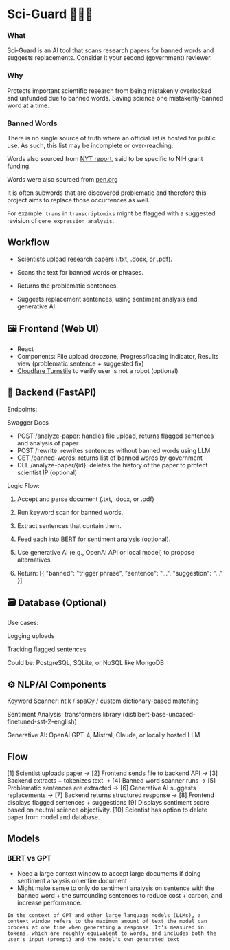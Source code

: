 # Sci-Guard 🔬🚨📝

### What 
Sci-Guard is an AI tool that scans research papers for banned words and suggests replacements. Consider it your second (government) reviewer.

### Why 
Protects important scientific research from being mistakenly overlooked and unfunded due to banned words. Saving science one mistakenly-banned word at a time.

### Banned Words

There is no single source of truth where an official list is hosted for public use. As such, this list may be incomplete or over-reaching.

Words also sourced from [NYT report](https://www.forbes.com/sites/brucelee/2025/03/15/these-197-terms-may-trigger-reviews-of-your-nih-nsf-grant-proposals/), said to be specific to NIH grant funding. 

Words were also sourced from [pen.org](https://pen.org/banned-words-list/)

It is often subwords that are discovered problematic and therefore this project aims to replace those occurrences as well.

For example: `trans` in `transcriptomics` might be flagged with a suggested revision of `gene expression analysis`. 

## Workflow 

- Scientists upload research papers (.txt, .docx, or .pdf).

- Scans the text for banned words or phrases.

- Returns the problematic sentences.

- Suggests replacement sentences, using sentiment analysis and generative AI.


## 🖼️ Frontend (Web UI)

- React
- Components: File upload dropzone, Progress/loading indicator, Results view (problematic sentence + suggested fix)
- [Cloudfare Turnstile](https://www.cloudflare.com/application-services/products/turnstile/) to verify user is not a robot (optional)


## 🧠 Backend (FastAPI)
Endpoints:

Swagger Docs

- POST  /analyze-paper: handles file upload, returns flagged sentences and analysis of paper
- POST /rewrite: rewrites sentences without banned words using LLM
- GET   /banned-words: returns list of banned words by government
- DEL   /analyze-paper/{id}: deletes the history of the paper to protect scientist IP (optional)

Logic Flow:

1. Accept and parse document (.txt, .docx, or .pdf)

2. Run keyword scan for banned words.

3. Extract sentences that contain them.

4. Feed each into BERT for sentiment analysis (optional).

5. Use generative AI (e.g., OpenAI API or local model) to propose alternatives.

6. Return: [{ "banned": "trigger phrase", "sentence": "...", "suggestion": "..." }]

## 🗃️ Database (Optional)
Use cases:

Logging uploads

Tracking flagged sentences

Could be: PostgreSQL, SQLite, or NoSQL like MongoDB

## ⚙️ NLP/AI Components
Keyword Scanner: ntlk / spaCy / custom dictionary-based matching

Sentiment Analysis: transformers library (distilbert-base-uncased-finetuned-sst-2-english)

Generative AI: OpenAI GPT-4, Mistral, Claude, or locally hosted LLM

## Flow 

[1] Scientist uploads paper → 
[2] Frontend sends file to backend API →
[3] Backend extracts + tokenizes text →
[4] Banned word scanner runs →
[5] Problematic sentences are extracted →
[6] Generative AI suggests replacements →
[7] Backend returns structured response →
[8] Frontend displays flagged sentences + suggestions
[9] Displays sentiment score based on neutral science objectivity.
[10] Scientist has option to delete paper from model and database.


## Models

### BERT vs GPT
- Need a large context window to accept large documents if doing sentiment analysis on entire document
- Might make sense to only do sentiment analysis on sentence with the banned word + the surrounding sentences to reduce cost + carbon, and increase performance.

```
In the context of GPT and other large language models (LLMs), a context window refers to the maximum amount of text the model can process at one time when generating a response. It's measured in tokens, which are roughly equivalent to words, and includes both the user's input (prompt) and the model's own generated text

```
